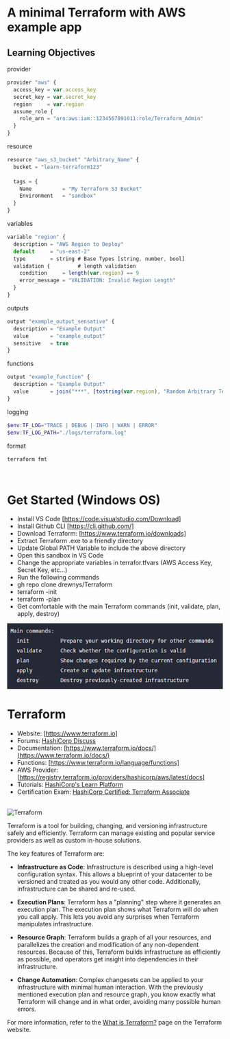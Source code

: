 
# A minimal Terraform with AWS example app

## Learning Objectives

provider
```Javascript
provider "aws" {
  access_key = var.access_key
  secret_key = var.secret_key
  region     = var.region
  assume_role {
    role_arn = "arn:aws:iam::1234567891011:role/Terraform_Admin"
  }
}
```

resource
```Javascript
resource "aws_s3_bucket" "Arbitrary_Name" {
  bucket = "learn-terraform123"

  tags = {
    Name          = "My Terraform S3 Bucket"
    Environment   = "sandbox"
  }
}
```



variables
```Javascript
variable "region" {
  description = "AWS Region to Deploy"
  default     = "us-east-2"
  type        = string # Base Types [string, number, bool]
  validation {         # length validation
    condition     = length(var.region) == 9
    error_message = "VALIDATION: Invalid Region Length"
  }
}
```

outputs
```Javascript
output "example_output_sensative" {
  description = "Example Output"
  value       = "example_output"
  sensitive   = true
}
```

functions
```Javascript
output "example_function" {
  description = "Example Output"
  value       = join("***", [tostring(var.region), "Random Arbitrary Text"]) # Example of join function
}
```

logging
```powershell
$env:TF_LOG="TRACE | DEBUG | INFO | WARN | ERROR"
$env:TF_LOG_PATH="./logs/terraform.log"
```

format
```powershell
terraform fmt
```

<br />

# Get Started (Windows OS)

- Install VS Code [https://code.visualstudio.com/Download]
- Install Github CLI [https://cli.github.com/]
- Download Terraform: [https://www.terraform.io/downloads]
- Extract Terraform .exe to a friendly directory
- Update Global PATH Variable to include the above directory
- Open this sandbox in VS Code
- Change the appropriate variables in terrafor.tfvars (AWS Access Key, Secret Key, etc...)
-  Run the following commands
  - gh repo clone drewnys/Terraform
  - terraform -init
  - terraform -plan
- Get comfortable with the main Terraform commands (init, validate, plan, apply, destroy)


<img alt="Terraform" src="./main_commands.png" width="600px">

<br />

# Terraform

- Website: [https://www.terraform.io]
- Forums: [HashiCorp Discuss](https://discuss.hashicorp.com/c/terraform-core)
- Documentation: [https://www.terraform.io/docs/](https://www.terraform.io/docs/)
- Functions: [https://www.terraform.io/language/functions]
- AWS Provider: [https://registry.terraform.io/providers/hashicorp/aws/latest/docs]
- Tutorials: [HashiCorp's Learn Platform](https://learn.hashicorp.com/terraform)
- Certification Exam: [HashiCorp Certified: Terraform Associate](https://www.hashicorp.com/certification/#hashicorp-certified-terraform-associate)

<br />

<img alt="Terraform" src="https://www.datocms-assets.com/2885/1629941242-logo-terraform-main.svg" width="600px">

Terraform is a tool for building, changing, and versioning infrastructure safely and efficiently. Terraform can manage existing and popular service providers as well as custom in-house solutions.

The key features of Terraform are:

- **Infrastructure as Code**: Infrastructure is described using a high-level configuration syntax. This allows a blueprint of your datacenter to be versioned and treated as you would any other code. Additionally, infrastructure can be shared and re-used.

- **Execution Plans**: Terraform has a "planning" step where it generates an execution plan. The execution plan shows what Terraform will do when you call apply. This lets you avoid any surprises when Terraform manipulates infrastructure.

- **Resource Graph**: Terraform builds a graph of all your resources, and parallelizes the creation and modification of any non-dependent resources. Because of this, Terraform builds infrastructure as efficiently as possible, and operators get insight into dependencies in their infrastructure.

- **Change Automation**: Complex changesets can be applied to your infrastructure with minimal human interaction. With the previously mentioned execution plan and resource graph, you know exactly what Terraform will change and in what order, avoiding many possible human errors.

For more information, refer to the [What is Terraform?](https://www.terraform.io/intro) page on the Terraform website.




